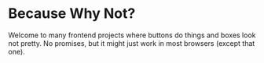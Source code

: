 
# Because Why Not?

Welcome to many frontend projects where buttons do things and boxes look not pretty. No promises, but it might just work in most browsers (except that one).

